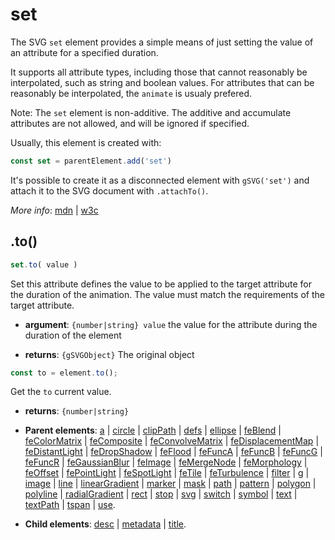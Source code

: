 # set

The SVG `set` element provides a simple means of just setting the value of an attribute for a specified duration.

It supports all attribute types, including those that cannot reasonably be interpolated, such as string and boolean values. For attributes that can be reasonably be interpolated, the `animate` is usualy prefered.

Note: The `set` element is non-additive. The additive and accumulate attributes are not allowed, and will be ignored if specified.

Usually, this element is created with:
      
```js
const set = parentElement.add('set')
```

It's possible to create it as a disconnected element with `gSVG('set')` and attach it to the SVG document with `.attachTo()`.

*More info*:
      [mdn](https://developer.mozilla.org//en-US/docs/Web/SVG/Element/set) | [w3c](https://svgwg.org/specs/animations/#SetElement)

## .to()


```js
set.to( value )
```
Set this attribute defines the value to be applied to the target attribute for the duration of the animation. The value must match the requirements of the target attribute.

- **argument**: `{number|string} value` the value for the attribute during the duration of the element

- **returns**: `{gSVGObject}` The original object


```js
const to = element.to();
```
Get the `to` current value.

- **returns**: `{number|string}` 

- **Parent elements**: [a](./a.md) | [circle](./circle.md) | [clipPath](./clipPath.md) | [defs](./defs.md) | [ellipse](./ellipse.md) | [feBlend](./FilterPrimitives.md#feBlend.md) | [feColorMatrix](./FilterPrimitives.md#feColorMatrix.md) | [feComposite](./FilterPrimitives.md#feComposite.md) | [feConvolveMatrix](./FilterPrimitives.md#feConvolveMatrix.md) | [feDisplacementMap](./FilterPrimitives.md#feDisplacementMap.md) | [feDistantLight](./FilterPrimitives.md#feDistantLight.md) | [feDropShadow](./FilterPrimitives.md#feDropShadow.md) | [feFlood](./FilterPrimitives.md#feFlood.md) | [feFuncA](./FilterPrimitives.md#feFuncA.md) | [feFuncB](./FilterPrimitives.md#feFuncB.md) | [feFuncG](./FilterPrimitives.md#feFuncG.md) | [feFuncR](./FilterPrimitives.md#feFuncR.md) | [feGaussianBlur](./FilterPrimitives.md#feGaussianBlur.md) | [feImage](./FilterPrimitives.md#feImage.md) | [feMergeNode](./FilterPrimitives.md#feMergeNode.md) | [feMorphology](./FilterPrimitives.md#feMorphology.md) | [feOffset](./FilterPrimitives.md#feOffset.md) | [fePointLight](./FilterPrimitives.md#fePointLight.md) | [feSpotLight](./FilterPrimitives.md#feSpotLight.md) | [feTile](./FilterPrimitives.md#feTile.md) | [feTurbulence](./FilterPrimitives.md#feTurbulence.md) | [filter](./filter.md) | [g](./g.md) | [image](./image.md) | [line](./line.md) | [linearGradient](./linearGradient.md) | [marker](./marker.md) | [mask](./mask.md) | [path](./path.md) | [pattern](./pattern.md) | [polygon](./polygon.md) | [polyline](./polyline.md) | [radialGradient](./radialGradient.md) | [rect](./rect.md) | [stop](./stop.md) | [svg](./svg.md) | [switch](./switch.md) | [symbol](./symbol.md) | [text](./text.md) | [textPath](./textPath.md) | [tspan](./tspan.md) | [use](./use.md).

- **Child elements**: [desc](./desc.md) | [metadata](./metadata.md) | [title](./title.md).


